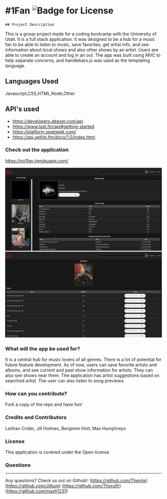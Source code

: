 # #1Fan ![Badge for License](https://img.shields.io/badge/license-Open-informational)

  
    ## Project Description 
  This is a group project made for a coding bootcamp with the University of Utah. It is a full stack application. It was designed to be a hub for a music fan to be able to listen to music, save favorites, get artist info, and see information about local shows and also other shows by an artist. Users are able to create an account and log in an out. The app was built using MVC to help separate concerns, and handlebars.js was used as the templating language. 

  
  ## Languages Used 
  Javascript,CSS,HTML,Node,Other

  ## API's used
  * https://developers.deezer.com/api
  * https://www.last.fm/api#getting-started
  * https://platform.seatgeek.com/
  * https://api.setlist.fm/docs/1.0/index.html


  ### Check out the application
  https://no1fan.herokuapp.com/

  <img src="./public/assets/screenshot1.png">
  <img src="./public/assets/screenshot2.png">

  ### What will the app be used for? 
  It is a central hub for music lovers of all genres. There is a lot of potential for future feature development. As of now, users can save favorite artists and albums, and see current and past show information for artists. They can also see shows near them. The application has artist suggestions based on searched artist. The user can also listen to song previews. 

  ### How can you contribute?
  Fork a copy of the repo and have fun!

  ### Credits and Contributors 
  Leithan Crider, Jill Holmes, Benjamin Holt, Max Humphreys

  ### License
  This application is covered under the Open license
  

  ### Questions
  -------------------------------------------------------------------------------------------------------
  
  Any questions? Check us out on Github!: (https://github.com/Thenlie) (https://github.com/Jillium) (https://github.com/Thorulfr) (https://github.com/maxh1231)
  
  